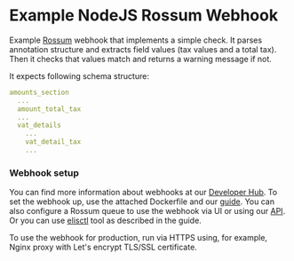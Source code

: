 # Example NodeJS Rossum Webhook
Example [Rossum](https://rossum.ai) webhook that implements a simple check.
It parses annotation structure and extracts field values (tax values and a total tax).
Then it checks that values match and returns a warning message if not.

It expects following schema structure:

```yaml
amounts_section
  ...
  amount_total_tax
  ...
  vat_details
    ...
    vat_detail_tax
    ...
```

### Webhook setup
You can find more information about webhooks at our [Developer Hub](https://developers.rossum.ai/docs/how-to-use-webhooks).
To set the webhook up, use the attached Dockerfile and our [guide](https://developers.rossum.ai/docs/run-extension-microservice).
You can also configure a Rossum queue to use the webhook via UI or using our [API](https://api.elis.rossum.ai/docs/#webhook-extension).
Or you can use [elisctl](https://github.com/rossumai/elisctl) tool as described in the guide.

To use the webhook for production, run via HTTPS using, for example, Nginx proxy with Let's encrypt
TLS/SSL certificate.
